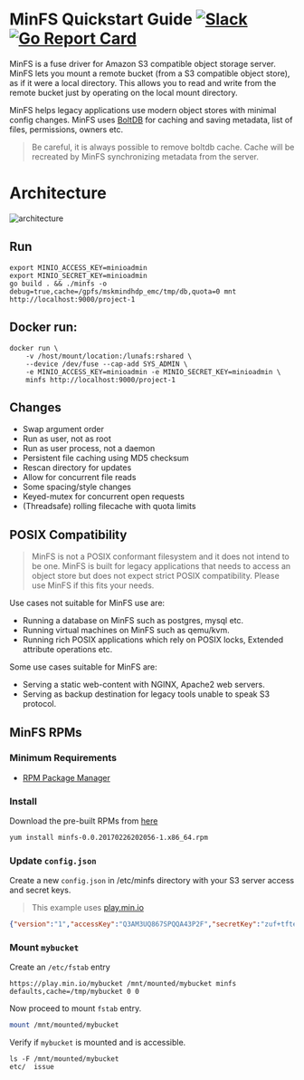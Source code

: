 # MinFS Quickstart Guide [![Slack](https://slack.min.io/slack?type=svg)](https://slack.min.io) [![Go Report Card](https://goreportcard.com/badge/minio/minfs)](https://goreportcard.com/report/minio/minfs)

MinFS is a fuse driver for Amazon S3 compatible object storage server. MinFS lets you mount a remote bucket (from a S3 compatible object store), as if it were a local directory. This allows you to read and write from the remote bucket just by operating on the local mount directory.

MinFS helps legacy applications use modern object stores with minimal config changes. MinFS uses [BoltDB](https://github.com/boltdb/bolt) for caching and saving metadata, list of files, permissions, owners etc.

> Be careful, it is always possible to remove boltdb cache. Cache will be recreated by MinFS synchronizing metadata from the server.

# Architecture
![architecture](https://raw.githubusercontent.com/minio/minfs/master/MinFS.svg?sanitize=true)

## Run 
```
export MINIO_ACCESS_KEY=minioadmin
export MINIO_SECRET_KEY=minioadmin
go build . && ./minfs -o debug=true,cache=/gpfs/mskmindhdp_emc/tmp/db,quota=0 mnt http://localhost:9000/project-1
```
## Docker run:
```
docker run \
	-v /host/mount/location:/lunafs:rshared \
	--device /dev/fuse --cap-add SYS_ADMIN \
	-e MINIO_ACCESS_KEY=minioadmin -e MINIO_SECRET_KEY=minioadmin \
	minfs http://localhost:9000/project-1
```
## Changes
- Swap argument order
- Run as user, not as root
- Run as user process, not a daemon
- Persistent file caching using MD5 checksum
- Rescan directory for updates
- Allow for concurrent file reads
- Some spacing/style changes
- Keyed-mutex for concurrent open requests
- (Threadsafe) rolling filecache with quota limits

## POSIX Compatibility
> MinFS is not a POSIX conformant filesystem and it does not intend to be one. MinFS is built for legacy applications that needs to access an object store but does not expect strict POSIX compatibility. Please use MinFS if this fits your needs.

Use cases not suitable for MinFS use are:
- Running a database on MinFS such as postgres, mysql etc.
- Running virtual machines on MinFS such as qemu/kvm.
- Running rich POSIX applications which rely on POSIX locks, Extended attribute operations etc.

Some use cases suitable for MinFS are:
- Serving a static web-content with NGINX, Apache2 web servers.
- Serving as backup destination for legacy tools unable to speak S3 protocol.

## MinFS RPMs
### Minimum Requirements
- [RPM Package Manager](http://rpm.org/)

### Install
Download the pre-built RPMs from [here](https://github.com/minio/minfs/releases/tag/RELEASE.2017-02-26T20-20-56Z)
```sh
yum install minfs-0.0.20170226202056-1.x86_64.rpm
```








### Update `config.json`
Create a new `config.json` in /etc/minfs directory with your S3 server access and secret keys.

> This example uses [play.min.io](https://play.min.io)

```json
{"version":"1","accessKey":"Q3AM3UQ867SPQQA43P2F","secretKey":"zuf+tfteSlswRu7BJ86wekitnifILbZam1KYY3TG"}
```

### Mount `mybucket`
Create an `/etc/fstab` entry
```
https://play.min.io/mybucket /mnt/mounted/mybucket minfs defaults,cache=/tmp/mybucket 0 0
```

Now proceed to mount `fstab` entry.
```sh
mount /mnt/mounted/mybucket
```

Verify if `mybucket` is mounted and is accessible.
```
ls -F /mnt/mounted/mybucket
etc/  issue
```
